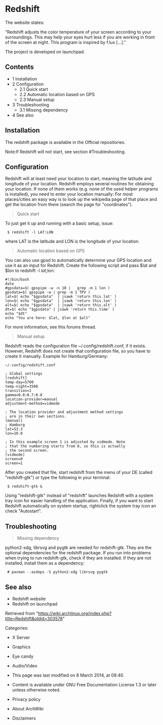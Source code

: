 Redshift
========

The website states:

"Redshift adjusts the color temperature of your screen according to your
surroundings. This may help your eyes hurt less if you are working in
front of the screen at night. This program is inspired by f.lux [...]."

The project is developed on launchpad.

Contents
--------

-   1 Installation
-   2 Configuration
    -   2.1 Quick start
    -   2.2 Automatic location based on GPS
    -   2.3 Manual setup
-   3 Troubleshooting
    -   3.1 Missing dependency
-   4 See also

Installation
------------

The redshift package is available in the Official repositories.

Note:If Redshift will not start, see section #Troubleshooting.

Configuration
-------------

Redshift will at least need your location to start, meaning the latitude
and longitude of your location. Redshift employs several routines for
obtaining your location. If none of them works (e.g. none of the used
helper programs is installed), you need to enter your location manually:
For most places/cities an easy way is to look up the wikipedia page of
that place and get the location from there (search the page for
"coordinates").

> Quick start

To just get it up and running with a basic setup, issue:

     $ redshift -l LAT:LON

where LAT is the latitude and LON is the longitude of your location.

> Automatic location based on GPS

You can also use gpsd to automatically determine your GPS location and
use it as an input for Redshift. Create the following script and pass
$lat and $lon to redshift -l $lat;$lon:

    #!/bin/bash
    date
    #gpsdata=$( gpspipe -w -n 10 |   grep -m 1 lon )
    gpsdata=$( gpspipe -w | grep -m 1 TPV )
    lat=$( echo "$gpsdata"  | jsawk 'return this.lat' )
    lon=$( echo "$gpsdata"  | jsawk 'return this.lon' )
    alt=$( echo "$gpsdata"  | jsawk 'return this.alt' )
    dt=$( echo "$gpsdata" | jsawk 'return this.time' )
    echo "$dt"
    echo "You are here: $lat, $lon at $alt"

For more information, see this forums thread.

> Manual setup

Redshift reads the configuration file ~/.config/redshift.conf, if it
exists. However, Redshift does not create that configuration file, so
you have to create it manually. Example for Hamburg/Germany:

    ~/.config/redshift.conf

    ; Global settings
    [redshift]
    temp-day=5700
    temp-night=3500
    transition=1
    gamma=0.8:0.7:0.8
    location-provider=manual
    adjustment-method=vidmode

    ; The location provider and adjustment method settings
    ; are in their own sections.
    [manual]
    ; Hamburg
    lat=53.3
    lon=10.0

    ; In this example screen 1 is adjusted by vidmode. Note
    ; that the numbering starts from 0, so this is actually
    ; the second screen.
    [vidmode]
    screen=0
    screen=1

After you created that file, start redshift from the menu of your DE
(called "redshift-gtk") or type the following in your terminal:

     $ redshift-gtk &

Using "redshift-gtk" instead of "redshift" launches Redshift with a
system tray icon for easier handling of the application. Finally, if you
want to start Redshift automatically on system startup, rightclick the
system tray icon an check "Autostart".

Troubleshooting
---------------

> Missing dependency

python2-xdg, librsvg and pygtk are needed for redshift-gtk. They are the
optional dependencies for the redshift package. If you run into problems
when trying to run redshift-gtk, check if they are installed. If they
are not installed, install them as a dependency:

     # pacman --asdeps -S python2-xdg librsvg pygtk

See also
--------

-   Redshift website
-   Redshift on launchpad

Retrieved from
"https://wiki.archlinux.org/index.php?title=Redshift&oldid=303578"

Categories:

-   X Server
-   Graphics
-   Eye candy
-   Audio/Video

-   This page was last modified on 8 March 2014, at 08:40.
-   Content is available under GNU Free Documentation License 1.3 or
    later unless otherwise noted.
-   Privacy policy
-   About ArchWiki
-   Disclaimers
